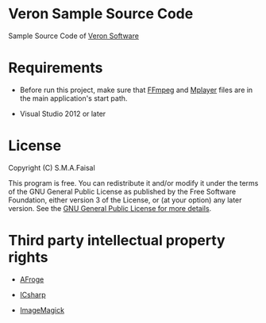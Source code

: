 # Veron Sample Source Code

Sample Source Code of [Veron Software](http://faisal65.yolasite.com/project.php)

# Requirements

* Before run this project, make sure that [FFmpeg](http://ffmpeg.zeranoe.com/builds/) and [Mplayer](http://mplayerwin.sourceforge.net/downloads.html) files are in the main application's start path.

* Visual Studio 2012 or later

# License

Copyright (C) S.M.A.Faisal

This program is free. You can redistribute it and/or modify it under the terms of the GNU General Public License as published by the Free Software Foundation, either version 3 of the License, or (at your option) any later version.
See the [GNU General Public License for more details](http://www.gnu.org/licenses/gpl-3.0.en.html).

# Third party intellectual property rights

* [AFroge](http://www.aforgenet.com/framework/license.html)

* [ICsharp](http://www.icsharpcode.net/OpenSource/SD/Default.aspx)

* [ImageMagick](http://www.imagemagick.org/script/license.php)
